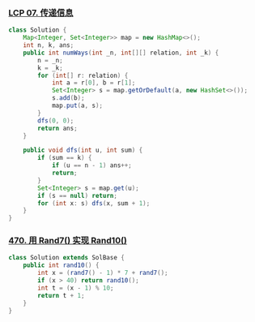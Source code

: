 ### [LCP 07. 传递信息](https://leetcode-cn.com/problems/chuan-di-xin-xi/)

```java
class Solution {
    Map<Integer, Set<Integer>> map = new HashMap<>();
    int n, k, ans;
    public int numWays(int _n, int[][] relation, int _k) {
        n = _n;
        k = _k;
        for (int[] r: relation) {
            int a = r[0], b = r[1];
            Set<Integer> s = map.getOrDefault(a, new HashSet<>());
            s.add(b);
            map.put(a, s);
        }
        dfs(0, 0);
        return ans;
    }

    public void dfs(int u, int sum) {
        if (sum == k) {
            if (u == n - 1) ans++;
            return;
        }
        Set<Integer> s = map.get(u);
        if (s == null) return;
        for (int x: s) dfs(x, sum + 1);
    }
}
```

### [470. 用 Rand7() 实现 Rand10()](https://leetcode-cn.com/problems/implement-rand10-using-rand7/)

```java
class Solution extends SolBase {
    public int rand10() {
        int x = (rand7() - 1) * 7 + rand7();
        if (x > 40) return rand10();
        int t = (x - 1) % 10;
        return t + 1;
    }
}
```

















